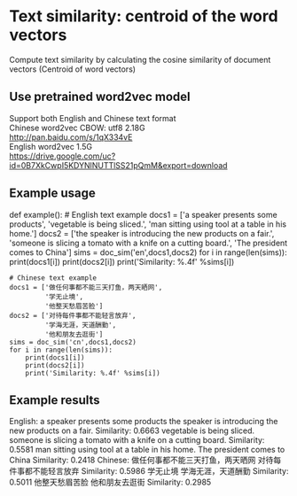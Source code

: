 # Text similarity: centroid of the word vectors
Compute text similarity by calculating the cosine similarity of document vectors (Centroid of word vectors)

## Use pretrained word2vec model
Support both English and Chinese text format   
Chinese word2vec CBOW: utf8  2.18G   
http://pan.baidu.com/s/1qX334vE     
English word2vec 1.5G     
https://drive.google.com/uc?id=0B7XkCwpI5KDYNlNUTTlSS21pQmM&export=download

## Example usage
def example():
    # English text example
    docs1 = ['a speaker presents some products',
                 'vegetable is being sliced.',
                'man sitting using tool at a table in his home.']
    docs2 = ['the speaker is introducing the new products on a fair.',
                'someone is slicing a tomato with a knife on a cutting board.',
                'The president comes to China']
    sims = doc_sim('en',docs1,docs2)
    for i in range(len(sims)):
        print(docs1[i])
        print(docs2[i])
        print('Similarity: %.4f' %sims[i])
        
    # Chinese text example
    docs1 = ['做任何事都不能三天打鱼，两天晒网', 
             '学无止境', 
             '他整天愁眉苦脸']
    docs2 = ['对待每件事都不能轻言放弃', 
             '学海无涯，天道酬勤',
             '他和朋友去逛街']
    sims = doc_sim('cn',docs1,docs2)
    for i in range(len(sims)):
        print(docs1[i])
        print(docs2[i])
        print('Similarity: %.4f' %sims[i])

## Example results
English:
a speaker presents some products
the speaker is introducing the new products on a fair.
Similarity: 0.6663
vegetable is being sliced.
someone is slicing a tomato with a knife on a cutting board.
Similarity: 0.5581
man sitting using tool at a table in his home.
The president comes to China
Similarity: 0.2418
Chinese:
做任何事都不能三天打鱼，两天晒网
对待每件事都不能轻言放弃
Similarity: 0.5986
学无止境
学海无涯，天道酬勤
Similarity: 0.5011
他整天愁眉苦脸
他和朋友去逛街
Similarity: 0.2985
